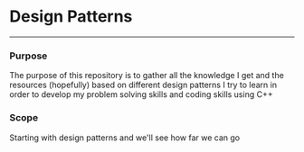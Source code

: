 # Design Patterns

-----------------

### Purpose

The purpose of this repository is to gather all the knowledge I get and the resources (hopefully) based on different
design patterns I try to learn in order to develop my problem solving skills and coding skills using C++

### Scope

Starting with design patterns and we'll see how far we can go